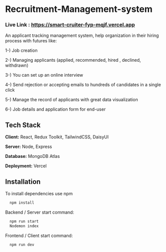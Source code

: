 # Recruitment-Management-system


### Live Link : https://smart-cruiter-fyp-mqjf.vercel.app
An applicant tracking management system, help organization in their hiring process with futures like:

1-) Job creation

2-) Managing applicants (applied, recommended, hired , declined, withdrawn)

3-) You can set up an online interview

4-) Send rejection or accepting emails to hundreds of candidates in a single click

5-) Manage the record of applicants with great data visualization

6-) Job details and application form for end-user



## Tech Stack

**Client:** React, Redux Toolkit, TailwindCSS, DaisyUI

**Server:** Node, Express

**Database:** MongoDB Atlas

**Deployment:** Vercel

## Installation

To install dependencies use npm

```bash
  npm install
```
Backend / Server start command: 
```bash
  npm run start
  Nodemon index
```

Frontend / Client start command: 
```bash
  npm run dev
```

